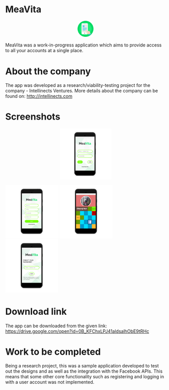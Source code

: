 # MeaVita
<p align = "center"><img src="https://github.com/Dheeraj1998/Meavita/blob/master/app/src/main/res/drawable/app_icon.png" width = 10%"></img></p>
MeaVita was a work-in-progress application which aims to provide access to all your accounts at a single place.

# About the company
The app was developed as a research/viability-testing project for the company - Intellinects Ventures. More details about the company can be found on: http://intellinects.com

# Screenshots
<p align = "center"><img src="screenshots/screenshot_1.png" width = 32%"></img></p>

<img src="screenshots/screenshot_2.png" width="33%"></img> 
<img src="screenshots/screenshot_3.png" width="33%"></img>
<img src="screenshots/screenshot_4.png" width="33%"></img>

# Download link
The app can be downloaded from the given link: https://drive.google.com/open?id=0B_KFChxLPJ41aldsalhObE9tRHc

# Work to be completed
Being a research project, this was a sample application developed to test out the designs and as well as the integration with the Facebook APIs. This means that some other core functionality such as registering and logging in with a user account was not implemented.
